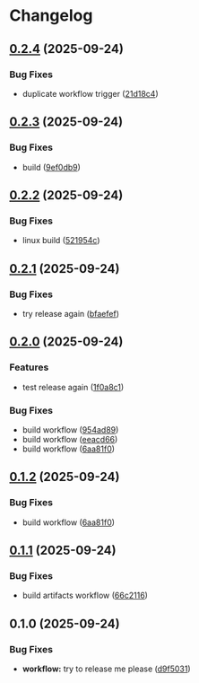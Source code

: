 # Changelog

## [0.2.4](https://github.com/towry/vibe-rust-template/compare/v0.2.3...v0.2.4) (2025-09-24)


### Bug Fixes

* duplicate workflow trigger ([21d18c4](https://github.com/towry/vibe-rust-template/commit/21d18c479ebf444dacd8361358b2fcd8b563f585))

## [0.2.3](https://github.com/towry/vibe-rust-template/compare/v0.2.2...v0.2.3) (2025-09-24)


### Bug Fixes

* build ([9ef0db9](https://github.com/towry/vibe-rust-template/commit/9ef0db9df43bcba655a29d5b3a08cf5ff22206d3))

## [0.2.2](https://github.com/towry/vibe-rust-template/compare/v0.2.1...v0.2.2) (2025-09-24)


### Bug Fixes

* linux build ([521954c](https://github.com/towry/vibe-rust-template/commit/521954cdad37f954d2939669be0895e0840820c2))

## [0.2.1](https://github.com/towry/vibe-rust-template/compare/v0.2.0...v0.2.1) (2025-09-24)


### Bug Fixes

* try release again ([bfaefef](https://github.com/towry/vibe-rust-template/commit/bfaefef2164f1259074b741bb52021397efd46ad))

## [0.2.0](https://github.com/towry/vibe-rust-template/compare/v0.1.1...v0.2.0) (2025-09-24)


### Features

* test release again ([1f0a8c1](https://github.com/towry/vibe-rust-template/commit/1f0a8c1aca767b92ef0feea65939ec888c3b25c4))


### Bug Fixes

* build workflow ([954ad89](https://github.com/towry/vibe-rust-template/commit/954ad899c3e6eac70c638c457f3a96ed4bc06466))
* build workflow ([eeacd66](https://github.com/towry/vibe-rust-template/commit/eeacd66a10784babe2ef42b42b185de53908a772))
* build workflow ([6aa81f0](https://github.com/towry/vibe-rust-template/commit/6aa81f07f0c9d2a62c6d3d8999542910a879eed8))

## [0.1.2](https://github.com/towry/vibe-rust-template/compare/v0.1.1...v0.1.2) (2025-09-24)


### Bug Fixes

* build workflow ([6aa81f0](https://github.com/towry/vibe-rust-template/commit/6aa81f07f0c9d2a62c6d3d8999542910a879eed8))

## [0.1.1](https://github.com/towry/vibe-rust-template/compare/v0.1.0...v0.1.1) (2025-09-24)


### Bug Fixes

* build artifacts workflow ([66c2116](https://github.com/towry/vibe-rust-template/commit/66c21161df2c202c4383aa031fa0703ff7fdd08b))

## 0.1.0 (2025-09-24)


### Bug Fixes

* **workflow:** try to release me please ([d9f5031](https://github.com/towry/vibe-rust-template/commit/d9f5031795200815eb8b585aa0306796e48207c0))
